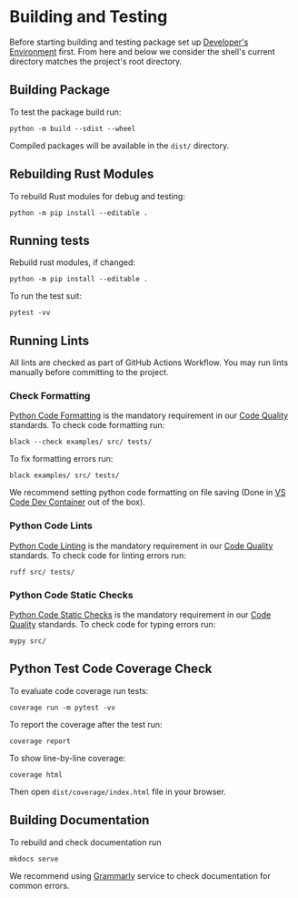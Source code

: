# Building and Testing

Before starting building and testing package set up 
[Developer's Environment](environment.md) first.
From here and below we consider the shell's current
directory matches the project's root directory.

## Building Package

To test the package build run:

``` shell
python -m build --sdist --wheel
```

Compiled packages will be available in the `dist/` directory.

## Rebuilding Rust Modules

To rebuild Rust modules for debug and testing:

``` shell
python -m pip install --editable .
```

## Running tests

Rebuild rust modules, if changed:

``` shell
python -m pip install --editable .
```

To run the test suit:

``` shell
pytest -vv
```

## Running Lints

All lints are checked as part of GitHub Actions Workflow. You may run lints
manually before committing to the project.

### Check Formatting

[Python Code Formatting](codequality.md#python-code-formatting) is the mandatory
requirement in our [Code Quality](codequality.md) standards. To check code
formatting run:

``` shell
black --check examples/ src/ tests/
```

To fix formatting errors run:
``` shell
black examples/ src/ tests/
```

We recommend setting python code formatting on file saving
(Done in [VS Code Dev Container](environment.md#visual-studio-code-dev-container)
out of the box).

### Python Code Lints

[Python Code Linting](codequality.md#python-code-linting) is the mandatory
requirement in our [Code Quality](codequality.md) standards. To check code
for linting errors run:

``` shell
ruff src/ tests/
```

### Python Code Static Checks

[Python Code Static Checks](codequality.md#python-code-static-checks) is the mandatory
requirement in our [Code Quality](codequality.md) standards. To check code
for typing errors run:

``` shell
mypy src/
```

## Python Test Code Coverage Check

To evaluate code coverage run tests:

``` shell
coverage run -m pytest -vv
```

To report the coverage after the test run:

``` shell
coverage report
```

To show line-by-line coverage:

```
coverage html
```

Then open `dist/coverage/index.html` file in your browser.

## Building Documentation

To rebuild and check documentation run

``` shell
mkdocs serve
```

We recommend using [Grammarly][Grammarly] service to check
documentation for common errors.

[Grammarly]: https://grammarly.com/